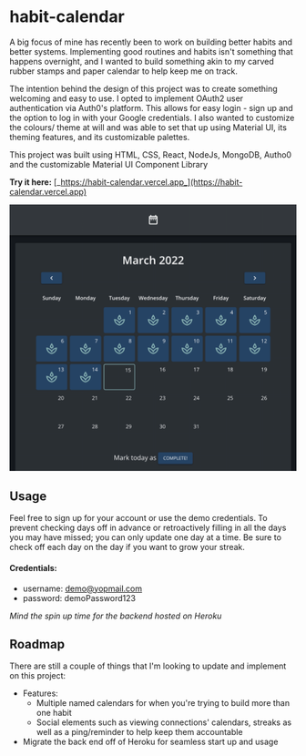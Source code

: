 # habit-calendar

A big focus of mine has recently been to work on building better habits and better systems. Implementing good routines and habits isn't something that happens overnight, and I wanted to build something akin to my carved rubber stamps and paper calendar to help keep me on track.

The intention behind the design of this project was to create something welcoming and easy to use. I opted to implement OAuth2 user authentication via Auth0's platform. This allows for easy login - sign up and the option to log in with your Google credentials. I also wanted to customize the colours/ theme at will and was able to set that up using Material UI, its theming features, and its customizable palettes.

This project was built using HTML, CSS, React, NodeJs, MongoDB, Autho0 and the customizable Material UI Component Library

**Try it here:** [_https://habit-calendar.vercel.app_](https://habit-calendar.vercel.app)

![boulette_s](https://raw.githubusercontent.com/melansonS/habit-calendar/main/public/calendar_demo.png)

## Usage

Feel free to sign up for your account or use the demo credentials. To prevent checking days off in advance or retroactively filling in all the days you may have missed; you can only update one day at a time. Be sure to check off each day on the day if you want to grow your streak.

#### Credentials:

- username: demo@yopmail.com
- password: demoPassword123

_Mind the spin up time for the backend hosted on Heroku_

## Roadmap

There are still a couple of things that I'm looking to update and implement on this project:

- Features:
  - Multiple named calendars for when you're trying to build more than one habit
  - Social elements such as viewing connections' calendars, streaks as well as a ping/reminder to help keep them accountable
- Migrate the back end off of Heroku for seamless start up and usage
